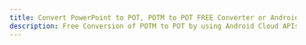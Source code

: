 ---title: Convert PowerPoint to POT, POTM to POT FREE Converter or Android SDKdescription: Free Conversion of POTM to POT by using Android Cloud APIs & SDKs. Also Create, Edit & Render Microsoft Word & OpenOffice documents in the Cloud.---